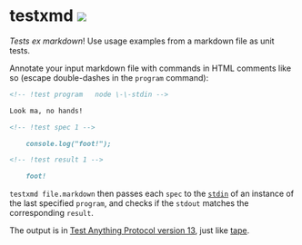 # testxmd ![](https://img.shields.io/badge/api_stability-experimental-red.svg?style=flat-square)

*Tests ex markdown*!  Use usage examples from a markdown file as unit tests.

Annotate your input markdown file with commands in HTML comments like so
(escape double-dashes in the `program` command):

```md
<!-- !test program   node \-\-stdin -->

Look ma, no hands!

<!-- !test spec 1 -->

    console.log("foot!");

<!-- !test result 1 -->

    foot!
```

`testxmd file.markdown` then passes each `spec` to the [`stdin`][1] of an
instance of the last specified `program`, and checks if the `stdout` matches
the corresponding `result`.

The output is in [Test Anything Protocol version 13][2], just like [tape][3].

[1]: http://en.wikipedia.org/wiki/Standard_streams
[2]: https://testanything.org/tap-version-13-specification.html
[3]: https://www.npmjs.com/package/tape
